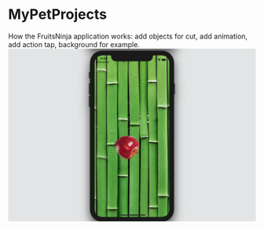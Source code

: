 # MyPetProjects
How the FruitsNinja application works: add objects for cut, add animation, add action tap, background for example.
![alt text](https://github.com/NikitaMetlitskiy/FruitNinjaTest/blob/main/Document/Screen%20app.png)


